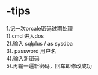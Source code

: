 # -tips
1.记一次orcale密码过期处理  
  1).cmd 进入dos  
  2).输入 sqlplus / as sysdba  
  3). password 用户名  
  4).输入新密码  
  5).再输一遍新密码，回车即修改成功  
